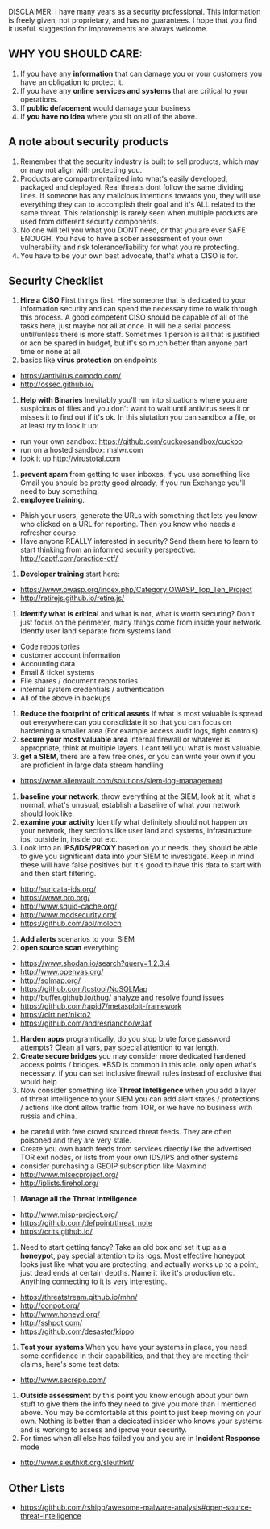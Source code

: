 DISCLAIMER: I have many years as a security professional. This information is freely given, not proprietary, and has no guarantees. I hope that you find it useful. suggestion for improvements are always welcome.

## WHY YOU SHOULD CARE: 

1. If you have any **information** that can damage you or your customers you have an obligation to protect it. 
1. If you have any **online services and systems** that are critical to your operations.
1. If **public defacement** would damage your business
1. If **you have no idea** where you sit on all of the above.

## A note about security products
1. Remember that the security industry is built to sell products, which may or may not align with protecting you.
1. Products are compartmentalized into what's easily developed, packaged and deployed. Real threats dont follow the same dividing lines. If someone has any malicious intentions towards you, they will use everything they can to accomplish their goal and it's ALL related to the same threat. This relationship is rarely seen when multiple products are used from different security components.
1. No one will tell you what you DONT need, or that you are ever SAFE ENOUGH. You have to have a sober assessment of your own vulnerability and risk tolerance/liability for what you're protecting.
1. You have to be your own best advocate, that's what a CISO is for.

## Security Checklist
1. **Hire a CISO** First things first. Hire someone that is dedicated to your information security and can spend the necessary time to walk through this process. A good competent CISO should be capable of all of the tasks here, just maybe not all at once. It will be a serial process until/unless there is more staff. Sometimes 1 person is all that is justified or acn be spared in budget, but it's so much better than anyone part time or none at all.
1. basics like **virus protection** on endpoints
  - https://antivirus.comodo.com/
  - http://ossec.github.io/
1. **Help with Binaries** Inevitably you'll run into situations where you are suspicious of files and you don't want to wait until antivirus sees it or misses it to find out if it's ok. In this siutation you can sandbox a file, or at least try to look it up:
  - run your own sandbox: https://github.com/cuckoosandbox/cuckoo
  - run on a hosted sandbox: malwr.com
  - look it up http://virustotal.com
1. **prevent spam** from getting to user inboxes, if you use something like Gmail you should be pretty good already, if you run Exchange you'll need to buy something.
1. **employee training**. 
  - Phish your users, generate the URLs with something that lets you know who clicked on a URL for reporting. Then you know who needs a refresher course.
  - Have anyone REALLY interested in security? Send them here to learn to start thinking from an informed security perspective: http://captf.com/practice-ctf/	
1. **Developer training** start here:
  - https://www.owasp.org/index.php/Category:OWASP_Top_Ten_Project
  - http://retirejs.github.io/retire.js/
1. **Identify what is critical** and what is not, what is worth securing? Don't just focus on the perimeter, many things come from inside your network. Identfy user land separate from systems land
  - Code repositories
  - customer account information
  - Accounting data
  - Email & ticket systems
  - File shares / document repositories
  - internal system credentials / authentication
  - All of the above in backups
1. **Reduce the footprint of critical assets** If what is most valuable is spread out everywhere can you consolidate it so that you can focus on hardening a smaller area (For example access audit logs, tight controls)
1. **secure your most valuable area** internal firewall or whatever is appropriate, think at multiple layers. I cant tell you what is most valuable.
1. **get a  SIEM**, there are a few free ones, or you can write your own if you are proficient in large data stream handling
  - https://www.alienvault.com/solutions/siem-log-management
1. **baseline your network**, throw everything at the SIEM, look at it, what's normal, what's unusual, establish a baseline of what your network should look like.
1. **examine your activity** Identify what definitely should not happen on your network, they sections like user land and systems, infrastructure ips, outside in, inside out etc.
1. Look into an **IPS/IDS/PROXY** based on your needs. they should be able to give you significant data into your SIEM to investigate. Keep in mind these will have false positives but it's good to have this data to start with and then start filtering.
  - http://suricata-ids.org/
  - https://www.bro.org/
  - http://www.squid-cache.org/
  - http://www.modsecurity.org/
  - https://github.com/aol/moloch
1. **Add alerts** scenarios to your SIEM
1. **open source scan** everything 
  - https://www.shodan.io/search?query=1.2.3.4
  - http://www.openvas.org/ 
  - http://sqlmap.org/ 
  - https://github.com/tcstool/NoSQLMap
  - http://buffer.github.io/thug/ analyze and resolve found issues
  - https://github.com/rapid7/metasploit-framework
  - https://cirt.net/nikto2
  - https://github.com/andresriancho/w3af
1. **Harden apps** programtically, do you stop brute force password attempts? Clean all vars, pay special attention to var length.
1. **Create secure bridges** you may consider more dedicated hardened access points / bridges. *BSD is common in this role. only open what's necessary. if you can set inclusive firewall rules instead of exclusive that would help
1. Now consider something like **Threat Intelligence** when you add a layer of threat intelligence to your SIEM you can add alert states / protections / actions like dont allow traffic from TOR, or we have no business with russia and china.
  - be careful with free crowd sourced threat feeds. They are often poisoned and they are very stale.
  - Create you own batch feeds from services directly like the advertised TOR exit nodes, or lists from your own IDS/IPS and other systems
  - consider purchasing a GEOIP subscription like Maxmind
  - http://www.mlsecproject.org/
  - http://iplists.firehol.org/
1. **Manage all the Threat Intelligence**
  - http://www.misp-project.org/
  - https://github.com/defpoint/threat_note
  - https://crits.github.io/
1. Need to start getting fancy? Take an old box and set it up as a **honeypot**, pay special attention to its logs. Most effective honeypot looks just like what you are protecting, and actually works up to a point, just dead ends at certain depths. Name it like it's production etc. Anything connecting to it is very interesting.
  - https://threatstream.github.io/mhn/
  - http://conpot.org/
  - http://www.honeyd.org/
  - http://sshpot.com/
  - https://github.com/desaster/kippo
1. **Test your systems** When you have your systems in place, you need some confidence in their capabilities, and that they are meeting their claims, here's some test data:
  - http://www.secrepo.com/
1. **Outside assessment** by this point you know enough about your own stuff to give them the info they need to give you more than I mentioned above. You may be comfortable at this point to just keep moving on your own. Nothing is better than a decicated insider who knows your systems and is working to assess and iprove your security.
1. For times when all else has failed you and you are in **Incident Response** mode
  - http://www.sleuthkit.org/sleuthkit/

## Other Lists

- https://github.com/rshipp/awesome-malware-analysis#open-source-threat-intelligence
